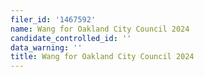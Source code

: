 ```yaml
---
filer_id: '1467592'
name: Wang for Oakland City Council 2024
candidate_controlled_id: ''
data_warning: ''
title: Wang for Oakland City Council 2024
---
```

